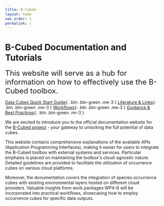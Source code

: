 ```yaml
---
title: B-Cubed
layout: home
nav_order: 1
permalink: /
---
```


# B-Cubed Documentation and Tutorials

<span style="font-size:24px">This website will serve as a hub for information on how to effectively use the B-Cubed toolbox.</span>

[Data Cubes Quick Start Guide](./datacube/){: .btn .btn-green .me-3 }
[Literature & Links](./literature/){: .btn .btn-green .me-3 }
[Workflows](./workflows/){: .btn .btn-green .me-3 }
[Guidance & Best Practices](./guidance/){: .btn .btn-green .mr-3 }

We are excited to introduce you to the official documentation website for the [B-Cubed project](http://b-cubed.eu/) - your gateway to unlocking the full potential of data cubes. 

This website contains comprehensive explanations of the available APIs (Application Programming Interfaces), making it
easier for users to integrate the B-Cubed toolbox with external systems and services. Particular emphasis is placed on
maintaining the toolbox's cloud-agnostic nature. Detailed guidelines are provided to facilitate the utilization of 
occurrence cubes on various cloud platforms.

Moreover, the documentation covers the integration of species occurrence cubes with existing environmental layers 
hosted on different cloud providers. Valuable insights from work packages WP4-6 will be incorporated into practical
workflows, showcasing how to employ occurrence cubes for specific data outputs.
